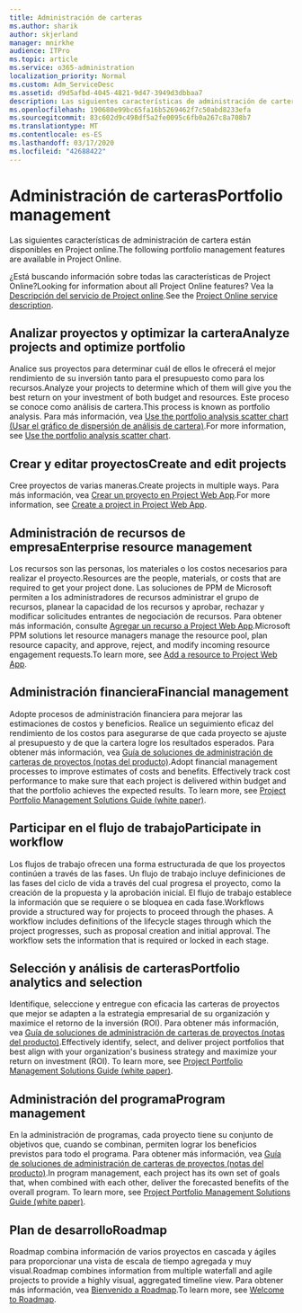 ```yaml
---
title: Administración de carteras
ms.author: sharik
author: skjerland
manager: mnirkhe
audience: ITPro
ms.topic: article
ms.service: o365-administration
localization_priority: Normal
ms.custom: Adm_ServiceDesc
ms.assetid: d9d5afbd-4045-4821-9d47-3949d3dbbaa7
description: Las siguientes características de administración de cartera están disponibles en Project online.
ms.openlocfilehash: 190680e99bc65fa16b5269462f7c50abd8233efa
ms.sourcegitcommit: 83c602d9c498df5a2fe0095c6fb0a267c8a708b7
ms.translationtype: MT
ms.contentlocale: es-ES
ms.lasthandoff: 03/17/2020
ms.locfileid: "42688422"
---
```

# <a name="portfolio-management"></a><span data-ttu-id="41982-103">Administración de carteras</span><span class="sxs-lookup"><span data-stu-id="41982-103">Portfolio management</span></span>

<span data-ttu-id="41982-104">Las siguientes características de administración de cartera están disponibles en Project online.</span><span class="sxs-lookup"><span data-stu-id="41982-104">The following portfolio management features are available in Project Online.</span></span>
  
<span data-ttu-id="41982-105">¿Está buscando información sobre todas las características de Project Online?</span><span class="sxs-lookup"><span data-stu-id="41982-105">Looking for information about all Project Online features?</span></span> <span data-ttu-id="41982-106">Vea la [Descripción del servicio de Project online](project-online-service-description.md).</span><span class="sxs-lookup"><span data-stu-id="41982-106">See the [Project Online service description](project-online-service-description.md).</span></span>
  
## <a name="analyze-projects-and-optimize-portfolio"></a><span data-ttu-id="41982-107">Analizar proyectos y optimizar la cartera</span><span class="sxs-lookup"><span data-stu-id="41982-107">Analyze projects and optimize portfolio</span></span>

<span data-ttu-id="41982-108">Analice sus proyectos para determinar cuál de ellos le ofrecerá el mejor rendimiento de su inversión tanto para el presupuesto como para los recursos.</span><span class="sxs-lookup"><span data-stu-id="41982-108">Analyze your projects to determine which of them will give you the best return on your investment of both budget and resources.</span></span> <span data-ttu-id="41982-109">Este proceso se conoce como análisis de cartera.</span><span class="sxs-lookup"><span data-stu-id="41982-109">This process is known as portfolio analysis.</span></span> <span data-ttu-id="41982-110">Para más información, vea [Use the portfolio analysis scatter chart (Usar el gráfico de dispersión de análisis de cartera)](https://go.microsoft.com/fwlink/?LinkID=823665&amp;clcid=0x409).</span><span class="sxs-lookup"><span data-stu-id="41982-110">For more information, see [Use the portfolio analysis scatter chart](https://go.microsoft.com/fwlink/?LinkID=823665&amp;clcid=0x409).</span></span>
  
## <a name="create-and-edit-projects"></a><span data-ttu-id="41982-111">Crear y editar proyectos</span><span class="sxs-lookup"><span data-stu-id="41982-111">Create and edit projects</span></span>

<span data-ttu-id="41982-112">Cree proyectos de varias maneras.</span><span class="sxs-lookup"><span data-stu-id="41982-112">Create projects in multiple ways.</span></span> <span data-ttu-id="41982-113">Para más información, vea [Crear un proyecto en Project Web App](https://go.microsoft.com/fwlink/?LinkID=746895&amp;clcid=0x409).</span><span class="sxs-lookup"><span data-stu-id="41982-113">For more information, see [Create a project in Project Web App](https://go.microsoft.com/fwlink/?LinkID=746895&amp;clcid=0x409).</span></span>
  
## <a name="enterprise-resource-management"></a><span data-ttu-id="41982-114">Administración de recursos de empresa</span><span class="sxs-lookup"><span data-stu-id="41982-114">Enterprise resource management</span></span>

<span data-ttu-id="41982-115">Los recursos son las personas, los materiales o los costos necesarios para realizar el proyecto.</span><span class="sxs-lookup"><span data-stu-id="41982-115">Resources are the people, materials, or costs that are required to get your project done.</span></span> <span data-ttu-id="41982-116">Las soluciones de PPM de Microsoft permiten a los administradores de recursos administrar el grupo de recursos, planear la capacidad de los recursos y aprobar, rechazar y modificar solicitudes entrantes de negociación de recursos. Para obtener más información, consulte [Agregar un recurso a Project Web App](https://go.microsoft.com/fwlink/p/?LinkId=271320).</span><span class="sxs-lookup"><span data-stu-id="41982-116">Microsoft PPM solutions let resource managers manage the resource pool, plan resource capacity, and approve, reject, and modify incoming resource engagement requests.To learn more, see [Add a resource to Project Web App](https://go.microsoft.com/fwlink/p/?LinkId=271320).</span></span>
  
## <a name="financial-management"></a><span data-ttu-id="41982-117">Administración financiera</span><span class="sxs-lookup"><span data-stu-id="41982-117">Financial management</span></span>

<span data-ttu-id="41982-p105">Adopte procesos de administración financiera para mejorar las estimaciones de costos y beneficios. Realice un seguimiento eficaz del rendimiento de los costos para asegurarse de que cada proyecto se ajuste al presupuesto y de que la cartera logre los resultados esperados. Para obtener más información, vea [Guía de soluciones de administración de carteras de proyectos (notas del producto)](https://go.microsoft.com/fwlink/p/?LinkId=402633).</span><span class="sxs-lookup"><span data-stu-id="41982-p105">Adopt financial management processes to improve estimates of costs and benefits. Effectively track cost performance to make sure that each project is delivered within budget and that the portfolio achieves the expected results. To learn more, see [Project Portfolio Management Solutions Guide (white paper)](https://go.microsoft.com/fwlink/p/?LinkId=402633).</span></span>
  
## <a name="participate-in-workflow"></a><span data-ttu-id="41982-121">Participar en el flujo de trabajo</span><span class="sxs-lookup"><span data-stu-id="41982-121">Participate in workflow</span></span>

<span data-ttu-id="41982-p106">Los flujos de trabajo ofrecen una forma estructurada de que los proyectos continúen a través de las fases. Un flujo de trabajo incluye definiciones de las fases del ciclo de vida a través del cual progresa el proyecto, como la creación de la propuesta y la aprobación inicial. El flujo de trabajo establece la información que se requiere o se bloquea en cada fase.</span><span class="sxs-lookup"><span data-stu-id="41982-p106">Workflows provide a structured way for projects to proceed through the phases. A workflow includes definitions of the lifecycle stages through which the project progresses, such as proposal creation and initial approval. The workflow sets the information that is required or locked in each stage.</span></span>
  
## <a name="portfolio-analytics-and-selection"></a><span data-ttu-id="41982-125">Selección y análisis de carteras</span><span class="sxs-lookup"><span data-stu-id="41982-125">Portfolio analytics and selection</span></span>

<span data-ttu-id="41982-p107">Identifique, seleccione y entregue con eficacia las carteras de proyectos que mejor se adapten a la estrategia empresarial de su organización y maximice el retorno de la inversión (ROI). Para obtener más información, vea [Guía de soluciones de administración de carteras de proyectos (notas del producto)](https://go.microsoft.com/fwlink/p/?LinkId=402633).</span><span class="sxs-lookup"><span data-stu-id="41982-p107">Effectively identify, select, and deliver project portfolios that best align with your organization's business strategy and maximize your return on investment (ROI). To learn more, see [Project Portfolio Management Solutions Guide (white paper)](https://go.microsoft.com/fwlink/p/?LinkId=402633).</span></span>
  
## <a name="program-management"></a><span data-ttu-id="41982-128">Administración del programa</span><span class="sxs-lookup"><span data-stu-id="41982-128">Program management</span></span>

<span data-ttu-id="41982-p108">En la administración de programas, cada proyecto tiene su conjunto de objetivos que, cuando se combinan, permiten lograr los beneficios previstos para todo el programa. Para obtener más información, vea [Guía de soluciones de administración de carteras de proyectos (notas del producto)](https://go.microsoft.com/fwlink/p/?LinkId=402633).</span><span class="sxs-lookup"><span data-stu-id="41982-p108">In program management, each project has its own set of goals that, when combined with each other, deliver the forecasted benefits of the overall program. To learn more, see [Project Portfolio Management Solutions Guide (white paper)](https://go.microsoft.com/fwlink/p/?LinkId=402633).</span></span>
  
## <a name="roadmap"></a><span data-ttu-id="41982-131">Plan de desarrollo</span><span class="sxs-lookup"><span data-stu-id="41982-131">Roadmap</span></span>

<span data-ttu-id="41982-132">Roadmap combina información de varios proyectos en cascada y ágiles para proporcionar una vista de escala de tiempo agregada y muy visual.</span><span class="sxs-lookup"><span data-stu-id="41982-132">Roadmap combines information from multiple waterfall and agile projects to provide a highly visual, aggregated timeline view.</span></span> <span data-ttu-id="41982-133">Para obtener más información, vea [Bienvenido a Roadmap](https://support.office.com/article/video-welcome-to-roadmap-57764149-51b8-468f-a50d-9ea6a4fd835a).</span><span class="sxs-lookup"><span data-stu-id="41982-133">To learn more, see [Welcome to Roadmap](https://support.office.com/article/video-welcome-to-roadmap-57764149-51b8-468f-a50d-9ea6a4fd835a).</span></span>

